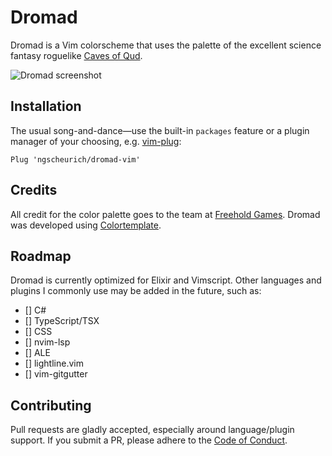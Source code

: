 # Dromad

Dromad is a Vim colorscheme that uses the palette of the excellent science fantasy
roguelike [Caves of Qud].

![Dromad screenshot](https://github.com/ngscheurich/dromad-vim/raw/master/screenshot.png)

## Installation

The usual song-and-dance—use the built-in `packages` feature or a plugin
manager of your choosing, e.g. [vim-plug]:

```vim
Plug 'ngscheurich/dromad-vim'
```

## Credits

All credit for the color palette goes to the team at [Freehold Games]. Dromad
was developed using [Colortemplate].

## Roadmap

Dromad is currently optimized for Elixir and Vimscript. Other languages and
plugins I commonly use may be added in the future, such as:

- [] C#
- [] TypeScript/TSX
- [] CSS
- [] nvim-lsp
- [] ALE
- [] lightline.vim
- [] vim-gitgutter

## Contributing

Pull requests are gladly accepted, especially around language/plugin support.
If you submit a PR, please adhere to the [Code of Conduct].

[Caves of Qud]: http://www.cavesofqud.com/
[vim-plug]: https://github.com/junegunn/vim-plug
[Freehold Games]: http://www.freeholdgames.com/
[Colortemplate]: https://github.com/lifepillar/vim-colortemplate
[Code of Conduct]: https://github.com/ngscheurich/dromad-vim/blob/master/CODE_OF_CONDUCT.md
